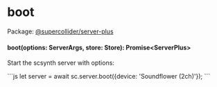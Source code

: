 # boot
Package: <a href="#/packages/server-plus/api">@supercollider/server-plus</a>

<div class="entity-box"><h4 id="boot"><span class="token function">boot</span>(<span class="nowrap">options: <span class="type reference">ServerArgs</span></span>, <span class="nowrap">store: <span class="type reference">Store</span></span>): <span class="type reference">Promise&lt;<span class="type reference">ServerPlus</span>&gt;</span></h4><p class="short-text">Start the scsynth server with options:</p><p class="">```js
  let server = await sc.server.boot({device: 'Soundflower (2ch)'});
```
</p></div>
